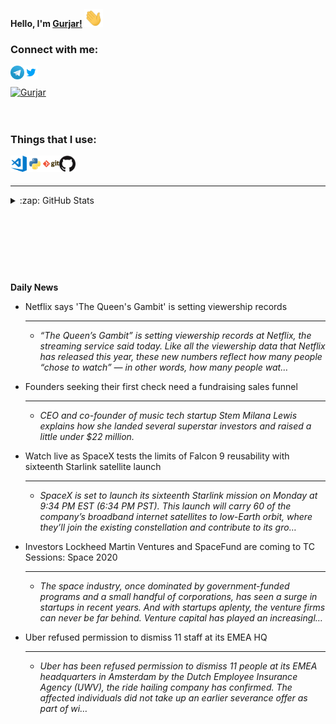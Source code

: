 #### Hello, I'm [Gurjar!](https://GurjarKing.github.io) <img src="https://raw.githubusercontent.com/ABSphreak/ABSphreak/master/gifs/Hi.gif" width="30px"></h2>


### Connect with me:

[<img align="left" alt="Gurjar | Telegram" width="22px" src="https://raw.githubusercontent.com/github/explore/80688e429a7d4ef2fca1e82350fe8e3517d3494d/topics/telegram/telegram.png" />][Telegram]
[<img align="left" alt="Gurjar | Twitter" width="22px" src="https://raw.githubusercontent.com/github/explore/80688e429a7d4ef2fca1e82350fe8e3517d3494d/topics/twitter/twitter.png" />][Twitter]
<br >
<br >
<a href="https://github.com/GurjarKing"><img src="https://komarev.com/ghpvc/?username=GurjarKing" alt="Gurjar" /></a> <br />
<br />
<br />
<!-- <br >

![](https://visitor-badge.glitch.me/badge?page_id=GurjarKing)

<br /> -->

### Things that I use:

[<img align="left" alt="Visual Studio Code" width="26px" src="https://raw.githubusercontent.com/github/explore/80688e429a7d4ef2fca1e82350fe8e3517d3494d/topics/visual-studio-code/visual-studio-code.png" />][VSCode]
[<img align="left" alt="Python" width="26px" src="https://raw.githubusercontent.com/github/explore/80688e429a7d4ef2fca1e82350fe8e3517d3494d/topics/python/python.png" />][Python]
[<img align="left" alt="Git" width="26px" src="https://raw.githubusercontent.com/github/explore/80688e429a7d4ef2fca1e82350fe8e3517d3494d/topics/git/git.png" />][Git]
[<img align="left" alt="GitHub" width="26px" src="https://raw.githubusercontent.com/github/explore/78df643247d429f6cc873026c0622819ad797942/topics/github/github.png" />][Github]

<br />
<br />

---
<details>
  <summary>:zap: GitHub Stats</summary>

<img align="left" alt="Gurjar's Github Stats" src="https://github-readme-stats.vercel.app/api?username=GurjarKing&show_icons=true&hide_border=true&count_private=true&include_all_commit=true&theme=algolia" />

</details>

<!-- ### 🔔 My latest tweet
<a href="https://twitter.com/Gurjar_King43" target="_blank">
	<img src="https://github.com/GurjarKing/GurjarKing/raw/master/tweet.png" width="70%" align="center" alt="Click to view on Twitter" title="My latest tweet, as an image"/>
</a> -->
<br>

<pre>

</pre>

<!-- **Quote of the hour:**

{qoth}

~ {qoth_author}
<pre>

</pre> -->
<br>
<pre>


</pre>
<strong>Daily News</strong>
  
  - Netflix says 'The Queen's Gambit' is setting viewership records
     <hr/>
     
      - *“The Queen’s Gambit” is setting viewership records at Netflix, the streaming service said today. Like all the viewership data that Netflix has released this year, these new numbers reflect how many people “chose to watch” — in other words, how many people wat…*
     
  - Founders seeking their first check need a fundraising sales funnel
      <hr/>
      
      - *CEO and co-founder of music tech startup Stem Milana Lewis explains how she landed several superstar investors and raised a little under $22 million.*
      
  - Watch live as SpaceX tests the limits of Falcon 9 reusability with sixteenth Starlink satellite launch
      <hr/>
      
      - *SpaceX is set to launch its sixteenth Starlink mission on Monday at 9:34 PM EST (6:34 PM PST). This launch will carry 60 of the company’s broadband internet satellites to low-Earth orbit, where they’ll join the existing constellation and contribute to its gro…*
      
  - Investors Lockheed Martin Ventures and SpaceFund are coming to TC Sessions: Space 2020
      <hr/>
      
      - *The space industry, once dominated by government-funded programs and a small handful of corporations, has seen a surge in startups in recent years. And with startups aplenty, the venture firms can never be far behind. Venture capital has played an increasingl…*
       
  - Uber refused permission to dismiss 11 staff at its EMEA HQ
      <hr/>
       
       - *Uber has been refused permission to dismiss 11 people at its EMEA headquarters in Amsterdam by the Dutch Employee Insurance Agency (UWV), the ride hailing company has confirmed. The affected individuals did not take up an earlier severance offer as part of wi…*
      

<br />

[VSCode]: https://code.visualstudio.com/
[Python]: https://www.python.org/
[Git]: https://git-scm.com/
[Github]: https://github.com/
[Telegram]: https://t.me/Gurjar_King/
[Twitter]: https://twitter.com/Gurjar_King43/
